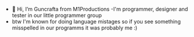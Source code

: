 - 👋 Hi, I’m Guncrafta from M1Productions 
-I'm programmer, designer and tester in our little programmer group
- btw I'm known for doing language mistages so if you see something misspelled in our programms it was probably me :)
